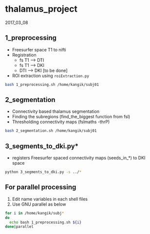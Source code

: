 # thalamus_project

2017_03_08

## 1_preprocessing
- Freesurfer space T1 to nifti
- Registration
  - fs T1 --> DTI
  - fs T1 --> DKI
  - DTI --> DKI [to be done]
- ROI extraction using `roiExtraction.py`

```sh
bash 1_preprocessing.sh /home/kangik/subj01
```


## 2_segmentation
- Connectivity based thalamus segmentation
- Finding the subregions (find_the_biggest function from fsl)
- Thresholding connectivity maps (fslmaths -thrP)

```sh
bash 2_segmentation.sh /home/kangik/subj01
```

## 3_segments_to_dki.py*
- registers Freesurfer spaced connectivity maps (seeds_in_*) to DKI space

```sh
python 3_segments_to_dki.py -s ../*
```

 

## For parallel processing

1. Edit name variables in each shell files
2. Use GNU parallel as below

```sh
for i in /home/kangik/subj*
do
  echo bash 1_preprocessing.sh ${i}
done|parallel
```
